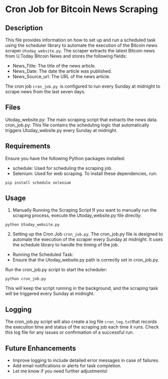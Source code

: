 # Cron Job for Bitcoin News Scraping
## Description
This file provides information on how to set up and run a scheduled task using the scheduler library to automate the execution of the Bitcoin news scraper ```Utoday_website.py```. The scraper extracts the latest Bitcoin news from U.Today Bitcoin News and stores the following fields:
- News_Title: The title of the news article.
- News_Date: The date the article was published.
- News_Source_url: The URL of the news article.

The cron job ```cron_job.py ```is configured to run every Sunday at midnight to scrape news from the last seven days.
## Files
Utoday_website.py: The main scraping script that extracts the news data.
cron_job.py: This file contains the scheduling logic that automatically triggers Utoday_website.py every Sunday at midnight.
## Requirements
Ensure you have the following Python packages installed:
- schedule: Used for scheduling the scraping job.
- Selenium: Used for web scraping.
To install these dependencies, run:
```
pip install schedule selenium
```
## Usage
1. Manually Running the Scraping Script
If you want to manually run the scraping process, execute the Utoday_website.py file directly:
```
python Utoday_website.py
```
2. Setting up the Cron Job ```cron_job.py```.
The cron_job.py file is designed to automate the execution of the scraper every Sunday at midnight. It uses the schedule library to handle the timing of the job.

- Running the Scheduled Task:
- Ensure that the Utoday_website.py path is correctly set in cron_job.py.

Run the cron_job.py script to start the scheduler:
```
python cron_job.py
```
This will keep the script running in the background, and the scraping task will be triggered every Sunday at midnight.

## Logging
The cron_job.py script will also create a log file ```cron_log.txt```that records the execution time and status of the scraping job each time it runs. Check this log file for any issues or confirmation of a successful run.

## Future Enhancements
- Improve logging to include detailed error messages in case of failures.
- Add email notifications or alerts for task completion.
- Let me know if you need further adjustments!